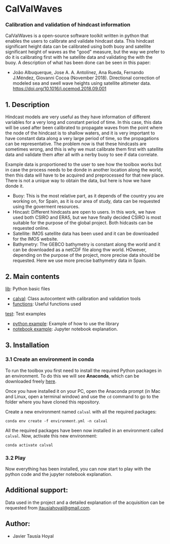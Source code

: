 # CalValWaves 

### Calibration and validation of hindcast information

CalValWaves is a open-source software toolkit written in python that enables the users to calibrate and validate hindcast data. This hindcast significant height data can be calibrated using both buoy and satellite significant height of waves as the "good" measure, but the way we prefer to do it is calibrating first with he satellite data and validating the with the buoy. A description of what has been done can be seen in this paper:

* João Albuquerque, Jose A. A. Antolínez, Ana Rueda, Fernando J.Méndez, Giovanni Cocoa (November 2018). Directional correction of modeled sea and swell wave heights using satellite altimeter data. https://doi.org/10.1016/j.ocemod.2018.09.001

## 1. Description

Hindcast models are very useful as they have information of different variables for a very long and constant period of time. In this case, this data will be used after been calibrated to propagate waves from the point where the node of the hindcast is to shallow waters, and it is very important to have constant data along a very large period of time, so the propagations can be representative. The problem now is that these hindcasts are sometimes wrong, and this is why we must calibrate them first with satellite data and validate them after all with a nerby buoy to see if data correlate.

Example data is proportioned to the user to see how the toolbox works but in case the process needs to be donde in another location along the world, then this data will have to be acquired and preprocessed for that new place. There is not a unique way to obtain the data, but here is how we have donde it.

- Buoy: This is the most relative part, as it depends of the country you are working on, for Spain, as it is our area of study, data can be requested using the goverment resources.
- Hincast: Different hindcasts are open to users. In this work, we have used both CSIRO and ERA5, but we have finally decided CSIRO is most suitable for the purpose of the global project. Both hidcasts can be requested online.
- Satellite: IMOS satellite data has been used and it can be downloaded for the IMOS website.
- Bathymetry: The GEBCO bathymetry is constant along the world and it can be downloaded as a netCDF file along thw world. HOwever, depending on the purpose of the project, more precise data should be requested. Here we use more precise bathymetry data in Spain.

## 2. Main contents

[lib](./lib/): Python basic files 
- [calval](./lib/calval.py): Class autocontent with calibration and validation tools
- [functions](./lib/functions.py): Useful functions used

[test](./tests/): Test examples
- [python example](./tests/example_01.py): Example of how to use the library
- [notebook example](./test/example_01.ipynb): Jupyter notebook explanation.

## 3. Installation

### 3.1 Create an environment in conda

To run the toolbox you first need to install the required Python packages in an environment. To do this we will see **Anaconda**, which can be downloaded freely [here](https://www.anaconda.com/download/).

Once you have installed it on your PC, open the Anaconda prompt (in Mac and Linux, open a terminal window) and use the `cd` command to go to the folder where you have cloned this repository.

Create a new environment named `calval` with all the required packages:

```
conda env create -f environment.yml -n calval
```

All the required packages have been now installed in an environment called `calval`. Now, activate this new environment:

```
conda activate calval
```

### 3.2 Play

Now everything has been installed, you can now start to play with the python code and the jupyter notebook explanation.

## Additional support:

Data used in the project and a detailed explanation of the acquisition can be requested from jtausiahoyal@gmail.com.

## Author:

* Javier Tausía Hoyal
